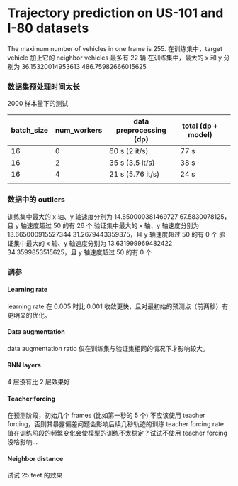# Trajectory prediction on US-101 and I-80 datasets

The maximum number of vehicles in one frame is 255.
在训练集中，target vehicle 加上它的 neighbor vehicles 最多有 22 辆
在训练集中，最大的 x 和 y 分别为 36.15320014953613 486.75982666015625

### 数据集预处理时间太长
2000 样本量下的测试

| batch_size | num_workers | data preprocessing (dp) | total (dp + model) |      |
| ---------- | ----------- | ----------------------- | ------------------ | ---- |
| 16         | 0           | 60 s (2 it/s)           | 77 s               |      |
| 16         | 2           | 35 s (3.5 it/s)         | 38 s               |      |
| 16         | 4           | 21 s (5.76 it/s)        | 24 s               |      |
|            |             |                         |                    |      |

### 数据中的 outliers

训练集中最大的 x 轴、y 轴速度分别为 14.850000381469727 67.5830078125，且 y 轴速度超过 50 的有 26 个
验证集中最大的 x 轴、y 轴速度分别为 13.665000915527344 31.2679443359375，且 y 轴速度超过 50 的有 0 个
验证集中最大的 x 轴、y 轴速度分别为 13.631999969482422 34.3599853515625，且 y 轴速度超过 50 的有 0 个

### 调参

#### Learning rate
learning rate 在 0.005 时比 0.001 收敛更快，且对最初始的预测点（前两秒）有更明显的优化。

#### Data augmentation
data augmentation ratio 仅在训练集与验证集相同的情况下才影响较大。

#### RNN layers
4 层没有比 2 层效果好

#### Teacher forcing
在预测阶段，初始几个 frames (比如第一秒的 5 个) 不应该使用 teacher forcing，否则其暴露偏差问题会影响后续几秒轨迹的训练
teacher forcing rate 值在训练阶段的频繁变化会使模型的训练不太稳定？试试不使用 teacher forcing
没啥影响...
#### Neighbor distance
试试 25 feet 的效果
